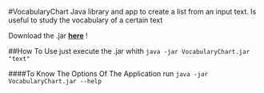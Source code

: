 #VocabularyChart
Java library and app to create a list from an input text. Is useful to study the vocabulary of a certain text

Download the .jar **[here](https://github.com/pedrob1ih/VocabularyChart/blob/console/dist/VocabularyChart.jar)** !

##How To Use
just execute the .jar whith ``` java -jar VocabularyChart.jar "text" ```

####To Know The Options Of The Application 
run ``` java -jar VocabularyChart.jar --help ```

